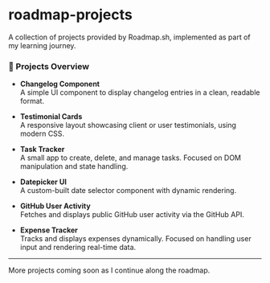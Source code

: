 # roadmap-projects
A collection of projects provided by Roadmap.sh, implemented as part of my learning journey.

### 🧩 Projects Overview

- **Changelog Component**  
  A simple UI component to display changelog entries in a clean, readable format.

- **Testimonial Cards**  
  A responsive layout showcasing client or user testimonials, using modern CSS.

- **Task Tracker**  
  A small app to create, delete, and manage tasks. Focused on DOM manipulation and state handling.

- **Datepicker UI**  
  A custom-built date selector component with dynamic rendering.

- **GitHub User Activity**  
  Fetches and displays public GitHub user activity via the GitHub API.

- **Expense Tracker**  
  Tracks and displays expenses dynamically. Focused on handling user input and rendering real-time data.

---

More projects coming soon as I continue along the roadmap.
